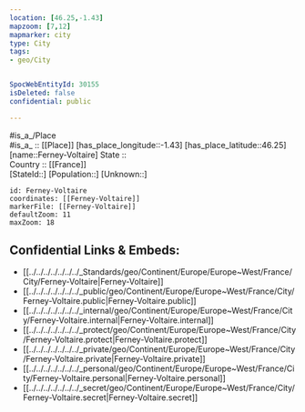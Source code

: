 ```yaml
---
location: [46.25,-1.43] 
mapzoom: [7,12] 
mapmarker: city 
type: City
tags:
- geo/City


SpocWebEntityId: 30155
isDeleted: false
confidential: public

---
```

#is_a_/Place  
#is_a_ :: [[Place]] 
[has_place_longitude::-1.43] 
[has_place_latitude::46.25] 
[name::Ferney-Voltaire] 
State ::  
Country :: [[France]]  
[StateId::] 
[Population::] 
[Unknown::] 


```leaflet
id: Ferney-Voltaire
coordinates: [[Ferney-Voltaire]] 
markerFile: [[Ferney-Voltaire]] 
defaultZoom: 11 
maxZoom: 18
```


## Confidential Links & Embeds: 
- [[../../../../../../../_Standards/geo/Continent/Europe/Europe~West/France/City/Ferney-Voltaire|Ferney-Voltaire]] 
- [[../../../../../../../_public/geo/Continent/Europe/Europe~West/France/City/Ferney-Voltaire.public|Ferney-Voltaire.public]] 
- [[../../../../../../../_internal/geo/Continent/Europe/Europe~West/France/City/Ferney-Voltaire.internal|Ferney-Voltaire.internal]] 
- [[../../../../../../../_protect/geo/Continent/Europe/Europe~West/France/City/Ferney-Voltaire.protect|Ferney-Voltaire.protect]] 
- [[../../../../../../../_private/geo/Continent/Europe/Europe~West/France/City/Ferney-Voltaire.private|Ferney-Voltaire.private]] 
- [[../../../../../../../_personal/geo/Continent/Europe/Europe~West/France/City/Ferney-Voltaire.personal|Ferney-Voltaire.personal]] 
- [[../../../../../../../_secret/geo/Continent/Europe/Europe~West/France/City/Ferney-Voltaire.secret|Ferney-Voltaire.secret]] 
